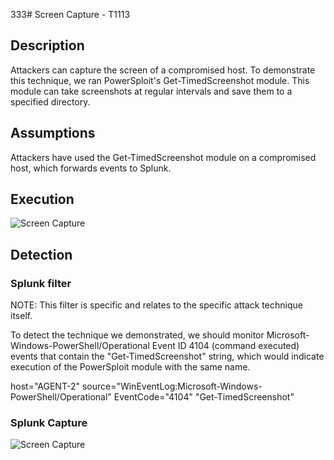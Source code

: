 333# Screen Capture - T1113

## Description

Attackers can capture the screen of a compromised host. 
To demonstrate this technique, we ran PowerSploit's Get-TimedScreenshot module. This module can take screenshots at regular intervals and save them to a specified directory.

## Assumptions

Attackers have used the Get-TimedScreenshot module on a compromised host, which forwards events to Splunk.

## Execution

![Screen Capture](https://user-images.githubusercontent.com/36422282/55612076-6df32a00-5755-11e9-9e8c-e55eeecfdf11.PNG)

## Detection

### Splunk filter

NOTE: This filter is specific and relates to the specific attack technique itself.

To detect the technique we demonstrated, we should monitor Microsoft-Windows-PowerShell/Operational Event ID 4104 (command executed) events that contain the "Get-TimedScreenshot" string, which would indicate execution of the PowerSploit module with the same name.

host="AGENT-2" source="WinEventLog:Microsoft-Windows-PowerShell/Operational" EventCode="4104" "Get-TimedScreenshot" 

### Splunk Capture

![Screen Capture](https://user-images.githubusercontent.com/36422282/55611908-ee655b00-5754-11e9-9446-c512346426c5.png)
